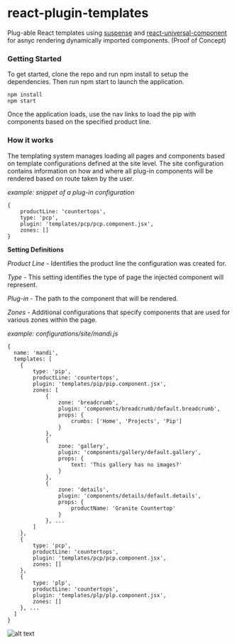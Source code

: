 # react-plugin-templates
Plug-able React templates using [suspense](https://reactjs.org/docs/code-splitting.html#suspense) and [react-universal-component](https://github.com/faceyspacey/react-universal-component) for asnyc rendering dynamically imported components. (Proof of Concept)

### Getting Started

To get started, clone the repo and run npm install to setup the dependencies. Then run npm start to launch the application.

```
npm install
npm start
```

Once the application loads, use the nav links to load the pip with components based on the specified product line.


### How it works
The templating system manages loading all pages and components based on template configurations defined at the site level. The site configuration contains information on how and where all plug-in components will be rendered based on route taken by the user.


<i>example: snippet of a plug-in configuration</i>
```
{
    productLine: 'countertops',
    type: 'pcp',
    plugin: 'templates/pcp/pcp.component.jsx',
    zones: []
}
```
<b>Setting Definitions</b>

<i>Product Line</i> - Identifies the product line the configuration was created for.

<i>Type</i> - This setting identifies the type of page the injected component will represent.

<i>Plug-in</i> - The path to the component that will be rendered.

<i>Zones</i> - Additional configurations that specify components that are used for various zones within the page.

<i>example: configurations/site/mandi.js</i>
```
{
  name: 'mandi',
  templates: [
    {
        type: 'pip',
        productLine: 'countertops',
        plugin: 'templates/pip/pip.component.jsx',
        zones: [
            {
                zone: 'breadcrumb',
                plugin: 'components/breadcrumb/default.breadcrumb',
                props: {
                    crumbs: ['Home', 'Projects', 'Pip']
                }
            },
            {
                zone: 'gallery',
                plugin: 'components/gallery/default.gallery',
                props: {
                    text: 'This gallery has no images?'
                }
            },
            {
                zone: 'details',
                plugin: 'components/details/default.details',
                props: {
                    productName: 'Granite Countertop'
                }
            }, ...
        ]
    },
    {
        type: 'pcp',
        productLine: 'countertops',
        plugin: 'templates/pcp/pcp.component.jsx',
        zones: []
    },
    {
        type: 'plp',
        productLine: 'countertops',
        plugin: 'templates/plp/plp.component.jsx',
        zones: []
    }, ...
  ]
}
```
![alt text](https://raw.githubusercontent.com/eschall/react-plugin-templates/master/documentation/images/template-example.png)
